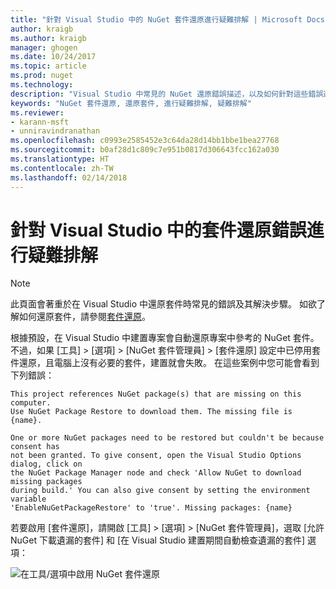 ```yaml
---
title: "針對 Visual Studio 中的 NuGet 套件還原進行疑難排解 | Microsoft Docs"
author: kraigb
ms.author: kraigb
manager: ghogen
ms.date: 10/24/2017
ms.topic: article
ms.prod: nuget
ms.technology: 
description: "Visual Studio 中常見的 NuGet 還原錯誤描述，以及如何針對這些錯誤進行疑難排解。"
keywords: "NuGet 套件還原, 還原套件, 進行疑難排解, 疑難排解"
ms.reviewer:
- karann-msft
- unniravindranathan
ms.openlocfilehash: c0993e2585452e3c64da28d14bb1bbe1bea27768
ms.sourcegitcommit: b0af28d1c809c7e951b0817d306643fcc162a030
ms.translationtype: HT
ms.contentlocale: zh-TW
ms.lasthandoff: 02/14/2018
---
```

# <a name="troubleshooting-package-restore-errors-in-visual-studio"></a>針對 Visual Studio 中的套件還原錯誤進行疑難排解

> [!Note]
> 此頁面會著重於在 Visual Studio 中還原套件時常見的錯誤及其解決步驟。 如欲了解如何還原套件，請參閱[套件還原](../consume-packages/package-restore.md#enabling-and-disabling-package-restore)。

根據預設，在 Visual Studio 中建置專案會自動還原專案中參考的 NuGet 套件。 不過，如果 [工具] > [選項] > [NuGet 套件管理員] > [套件還原] 設定中已停用套件還原，且電腦上沒有必要的套件，建置就會失敗。 在這些案例中您可能會看到下列錯誤：

```output
This project references NuGet package(s) that are missing on this computer.
Use NuGet Package Restore to download them. The missing file is {name}.
```

```output
One or more NuGet packages need to be restored but couldn't be because consent has
not been granted. To give consent, open the Visual Studio Options dialog, click on
the NuGet Package Manager node and check 'Allow NuGet to download missing packages
during build.' You can also give consent by setting the environment variable
'EnableNuGetPackageRestore' to 'true'. Missing packages: {name} 
```

若要啟用 [套件還原]，請開啟 [工具] > [選項] > [NuGet 套件管理員]，選取 [允許 NuGet 下載遺漏的套件] 和 [在 Visual Studio 建置期間自動檢查遺漏的套件] 選項：

![在工具/選項中啟用 NuGet 套件還原](../consume-packages/media/restore-01-autorestoreoptions.png)
